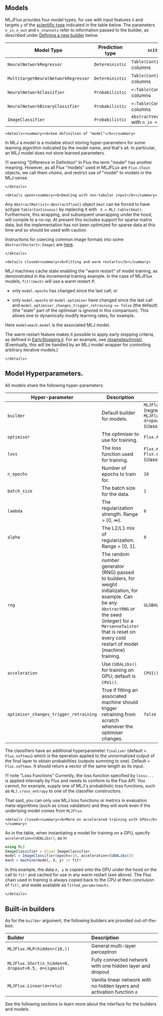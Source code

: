 ## Models

MLJFlux provides four model types, for use with input features `X` and
targets `y` of the [scientific
type](https://alan-turing-institute.github.io/MLJScientificTypes.jl/dev/)
indicated in the table below. The parameters `n_in`, `n_out` and `n_channels`
refer to information passed to the builder, as described under
[Defining a new builder](defining-a-new-builder) below.

Model Type | Prediction type | `scitype(X) <: _` | `scitype(y) <: _`
-----------|-----------------|---------------|----------------------------
`NeuralNetworkRegressor` | `Deterministic` | `Table(Continuous)` with `n_in` columns | `AbstractVector{<:Continuous)` (`n_out = 1`)
`MultitargetNeuralNetworkRegressor` | `Deterministic` | `Table(Continuous)` with `n_in` columns | `<: Table(Continuous)` with `n_out` columns
`NeuralNetworkClassifier` | `Probabilistic` | `<:Table(Continuous)` with `n_in` columns | `AbstractVector{<:Finite}` with `n_out` classes
`NeuralNetworkBinaryClassifier` | `Probabilistic` | `<:Table(Continuous)` with `n_in` columns | `AbstractVector{<:Finite{2}}` (`n_out = 2`)
`ImageClassifier` | `Probabilistic` | `AbstractVector(<:Image{W,H})` with `n_in = (W, H)` | `AbstractVector{<:Finite}` with `n_out` classes


```@raw html
<details><summary><b>See definition of "model"</b></summary>
```
In MLJ a *model* is a mutable struct storing hyper-parameters for some
learning algorithm indicated by the model name, and that's all. In
particular, an MLJ model does not store learned parameters.

!!! warning "Difference in Definition"
    In Flux the term "model" has another meaning. However, as all
    Flux "models" used in MLJFLux are `Flux.Chain` objects, we call them
    *chains*, and restrict use of "model" to models in the MLJ sense.

```@raw html
</details>
```

```@raw html
<details open><summary><b>Dealing with non-tabular input</b></summary>
```
Any `AbstractMatrix{<:AbstractFloat}` object `Xmat` can be forced to
have scitype `Table(Continuous)` by replacing it with ` X =
MLJ.table(Xmat)`. Furthermore, this wrapping, and subsequent
unwrapping under the hood, will compile to a no-op. At present this
includes support for sparse matrix data, but the implementation has
not been optimized for sparse data at this time and so should be used
with caution.

Instructions for coercing common image formats into some
`AbstractVector{<:Image}` are
[here](https://juliaai.github.io/ScientificTypes.jl/dev/#Type-coercion-for-image-data).
```@raw html
</details>
```

```@raw html
<details closed><summary><b>Fitting and warm restarts</b></summary>
```
MLJ machines cache state enabling the "warm restart" of model
training, as demonstrated in the incremental training example. In the case of MLJFlux
models, `fit!(mach)` will use a warm restart if:

- only `model.epochs` has changed since the last call; or

- only `model.epochs` or `model.optimiser` have changed since the last
  call and `model.optimiser_changes_trigger_retraining == false` (the
  default) (the "state" part of the optimiser is ignored in this
  comparison). This allows one to dynamically modify learning rates,
  for example.

Here `model=mach.model` is the associated MLJ model.

The warm restart feature makes it possible to apply early stopping
criteria, as defined in
[EarlyStopping.jl](https://github.com/ablaom/EarlyStopping.jl). For an
example, see [/examples/mnist/](/examples/mnist/). (Eventually, this
will be handled by an MLJ model wrapper for controlling arbitrary
iterative models.)
```@raw html
</details>
```



## Model Hyperparameters.

All models share the following hyper-parameters:

| Hyper-parameter                        | Description                                                                                                                                                                                                                          | Default                                                                                                   |
|----------------------------------------|--------------------------------------------------------------------------------------------------------------------------------------------------------------------------------------------------------------------------------------|-----------------------------------------------------------------------------------------------------------|
| `builder`                              | Default builder for models.                                                                                                                                                                                                          | `MLJFlux.Linear(σ=Flux.relu)` (regressors) or `MLJFlux.Short(n_hidden=0, dropout=0.5, σ=Flux.σ)` (classifiers) |
| `optimiser`                            | The optimiser to use for training.                                                                                                                                                                                                   | `Flux.ADAM()`                                                                                              |
| `loss`                                 | The loss function used for training.                                                                                                                                                                                                 | `Flux.mse` (regressors) and `Flux.crossentropy` (classifiers)                                             |
| `n_epochs`                             | Number of epochs to train for.                                                                                                                                                                                                       | `10`                                                                                                       |
| `batch_size`                           | The batch size for the data.                                                                                                                                                                                                         | `1`                                                                                                        |
| `lambda`                               | The regularization strength. Range = [0, ∞).                                                                                                                                                                                         | `0`                                                                                                        |
| `alpha`                                | The L2/L1 mix of regularization. Range = [0, 1].                                                                                                                                                                                     | `0`                                                                                                        |
| `rng`                                  | The random number generator (RNG) passed to builders, for weight initialization, for example. Can be any `AbstractRNG` or the seed (integer) for a `MersenneTwister` that is reset on every cold restart of model (machine) training. | `GLOBAL_RNG`                                                                                               |
| `acceleration`                         | Use `CUDALibs()` for training on GPU; default is `CPU1()`.                                                                                                                                                                            | `CPU1()`                                                                                                   |
| `optimiser_changes_trigger_retraining` | True if fitting an associated machine should trigger retraining from scratch whenever the optimiser changes.                                                                                                                          | `false`                                                                                                    |


The classifiers have an additional hyperparameter `finaliser` (default
= `Flux.softmax`) which is the operation applied to the unnormalized
output of the final layer to obtain probabilities (outputs summing to
one). Default = `Flux.softmax`. It should return a vector of the same
length as its input.

!!! note "Loss Functions"
    Currently, the loss function specified by `loss=...` is applied
    internally by Flux and needs to conform to the Flux API. You cannot,
    for example, supply one of MLJ's probabilistic loss functions, such as
    `MLJ.cross_entropy` to one of the classifier constructors. 

That said, you can only use MLJ loss functions or metrics in evaluation meta-algorithms (such as cross validation) and they will work even if the underlying model comes from `MLJFlux`.

```@raw html
<details closed><summary><b>More on accelerated training with GPUs</b></summary>
```
As in the table, when instantiating a model for training on a GPU, specify
`acceleration=CUDALibs()`, as in

```julia
using MLJ
ImageClassifier = @load ImageClassifier
model = ImageClassifier(epochs=10, acceleration=CUDALibs())
mach = machine(model, X, y) |> fit!
```

In this example, the data `X, y` is copied onto the GPU under the hood
on the call to `fit!` and cached for use in any warm restart (see
above). The Flux chain used in training is always copied back to the
CPU at then conclusion of `fit!`, and made available as
`fitted_params(mach)`.
```@raw html
</details>
```


## Built-in builders

As for the `builder` argument, the following builders are provided out-of-the-box:

|Builder                   | Description                                          |
|:-------------------------|:-----------------------------------------------------|
| `MLJFlux.MLP(hidden=(10,))`  | General multi-layer perceptron |
| `MLJFlux.Short(n_hidden=0, dropout=0.5, σ=sigmoid)` | Fully connected network with one hidden layer and dropout|
| `MLJFlux.Linear(σ=relu)` | Vanilla linear network with no hidden layers and activation function `σ` |

See the following sections to learn more about the interface for the builders and models.
